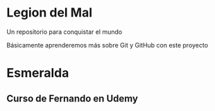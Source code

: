 # Legion del Mal
Un repositorio para conquistar el mundo

Básicamente aprenderemos más sobre Git y GitHub con este proyecto


# Esmeralda


## Curso de Fernando en Udemy
